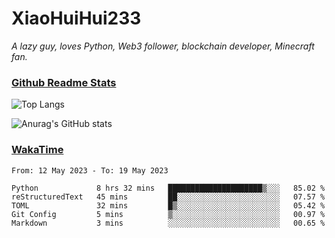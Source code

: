# XiaoHuiHui233

*A lazy guy, loves Python, Web3 follower, blockchain developer, Minecraft fan.*

### [Github Readme Stats](https://github.com/anuraghazra/github-readme-stats)

![Top Langs](https://github-readme-stats.vercel.app/api/top-langs/?username=XiaoHuiHui233&layout=compact&theme=github_dark)

![Anurag's GitHub stats](https://github-readme-stats.vercel.app/api?username=XiaoHuiHui233&show_icons=true&theme=github_dark)

### [WakaTime](https://wakatime.com)

<!--START_SECTION:waka-->

```text
From: 12 May 2023 - To: 19 May 2023

Python             8 hrs 32 mins   █████████████████████▒░░░   85.02 %
reStructuredText   45 mins         ██░░░░░░░░░░░░░░░░░░░░░░░   07.57 %
TOML               32 mins         █▒░░░░░░░░░░░░░░░░░░░░░░░   05.42 %
Git Config         5 mins          ▒░░░░░░░░░░░░░░░░░░░░░░░░   00.97 %
Markdown           3 mins          ░░░░░░░░░░░░░░░░░░░░░░░░░   00.65 %
```

<!--END_SECTION:waka-->
